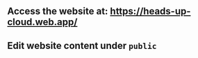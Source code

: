 ## Access the website at: <a href="https://heads-up-cloud.web.app/" target="_blank">https://heads-up-cloud.web.app/</a>

## Edit website content under `public`
